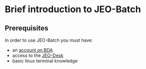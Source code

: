 # Brief introduction to JEO-Batch

## Prerequisites

In order to use JEO-Batch you must have:

- an [account on BDA](https://jeodpp.jrc.ec.europa.eu/apps/gitlab/for-everyone/documentation/-/wikis/Jeodpp_services/overview#user-registration-and-set-up-of-personal-service-access)
- access to the [JEO-Desk](https://jeodpp.jrc.ec.europa.eu/apps/gitlab/for-everyone/documentation/-/wikis/Jeodpp_services/Jeodesk/JEODPP-Desktop-Terminal-Service)
- basic linux terminal knowledge
